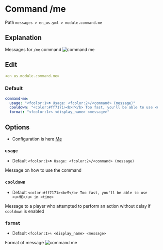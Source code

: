 # Command /me
Path `messages > en_us.yml > module.command.me`

## Explanation
Messages for `/me` command
![command me](/commandme.png)

## Edit
```yaml
<en_us.module.command.me>
```

### Default
```yaml
command-me:
  usage: "<fcolor:1>⚑ Usage: <fcolor:2>/<command> (message)"
  cooldown: "<color:#ff7171><b>⁉</b> Too fast, you'll be able to use <u>ME</u> in <time>"
  format: "<fcolor:1>✎ <display_name> <message>"
```

## Options

- Configuration is here [Me](/en/config/module/command/command-me/)

### `usage`
- Default `<fcolor:1>⚑ Usage: <fcolor:2>/<command> (message)`

Message on how to use the command

### `cooldown`
- Default `<color:#ff7171><b>⁉</b> Too fast, you'll be able to use <u>ME</u> in <time>`

Message to a player who attempted to perform an action without delay if `cooldown` is enabled

### `format`
- Default `<fcolor:1>✎ <display_name> <message>`

Format of message
![command me](/commandme.png)



